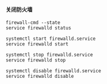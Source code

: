 #### 关闭防火墙

    firewall-cmd --state
    service firewalld status
    
    systemctl start firewalld.service
    service firewalld start
    
    systemctl stop firewalld.service
    service firewalld stop
    
    systemctl disable firewalld.service
    service firewalld disable
